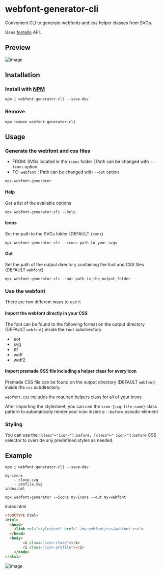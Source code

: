 # webfont-generator-cli

Convenient CLI to generate webfonts and css helper classes from SVGs.

Uses [fontello](https://github.com/fontello/fontello#developers-api) API.

## Preview

![image](https://github.com/LeonardJouve/webfont-generator-cli/assets/81326532/c2ec25c1-ba33-4f9d-8703-b1e04292eaff)

## Installation

### Install with [NPM](https://www.npmjs.com/)

`npm i webfont-generator-cli --save-dev`

### Remove

`npm remove webfont-generator-cli`

## Usage

### Generate the webfont and css files

- FROM: SVGs located in the `icons` folder | Path can be changed with `--icons` option
- TO: `webfont` | Path can be changed with `--out` option

`npx webfont-generator`

#### Help

Get a list of the available options

`npx webfont-generator-cli --help`

#### Icons

Set the path to the SVGs folder (DEFAULT `icons`)

`npx webfont-generator-cli --icons path_to_your_svgs`

#### Out

Set the path of the output directory containing the font and CSS files (DEFAULT `webfont`)

`npx webfont-generator-cli --out path_to_the_output_folder`

### Use the webfont

There are two different ways to use it

#### Import the webfont directly in your CSS

The font can be found to the following format on the output directory (DEFAULT `webfont`) inside the `font` subdirectory.

- .eot
- .svg
- .ttf
- .woff
- .woff2

#### Import premade CSS file including a helper class for every icon

Premade CSS file can be found on the output directory (DEFAULT `webfont`) inside the `css` subdirectory.

`webfont.css` includes the required helpers class for all of your icons.

After importing the stylesheet, you can use the `icon-{svg-file-name}` class pattern to automatically render your icon inside a `::before` pseudo-element

### Styling

You can use the `[class^="icon-"]:before, [class*=" icon-"]:before` CSS selector to override any predefined styles as needed.

## Example

`npm i webfont-generator-cli --save-dev`

```
my-icons
    - close.svg
    - profile.svg
index.hml
```

`npx webfont-generator --icons my-icons --out my-webfont`

index.html
```html
<!DOCTYPE html>
<html>
  <head>
    <link rel="stylesheet" href="./my-webfont/css/webfont.css">
  </head>
  <body>
        <i class="icon-close"></i>
        <i class="icon-profile"></i>
    </body>
</html>
```

![image](https://github.com/LeonardJouve/webfont-generator-cli/assets/81326532/c2ec25c1-ba33-4f9d-8703-b1e04292eaff)
